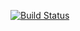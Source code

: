 [![Build Status](https://travis-ci.org/blackbird014/jplay.svg?branch=master)](https://travis-ci.org/blackbird014/jplay)